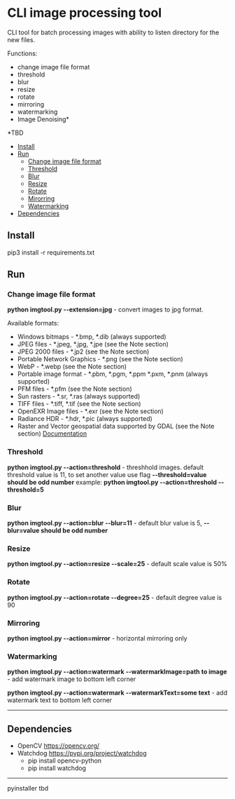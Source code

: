 # CLI image processing tool
CLI tool for batch processing images with ability to listen directory for the new files.

Functions:
- change image file format
- threshold
- blur
- resize
- rotate
- mirroring
- watermarking
- Image Denoising*

*TBD



- [Install](#install)
- [Run](#run)
    - [Change image file format](#change-image-file-format)
    - [Threshold](#threshold)
    - [Blur](#blur)
    - [Resize](#resize)
    - [Rotate](#rotate)
    - [Mirorring](#mirroring)
    - [Watermarking](#watermarking)
- [Dependencies](#dependencies)

## Install
pip3 install -r requirements.txt

## Run
### Change image file format
**python imgtool.py --extension=jpg**  - convert images to jpg format.

Available formats:
* Windows bitmaps - *.bmp, *.dib (always supported)
* JPEG files - *.jpeg, *.jpg, *.jpe (see the Note section)
* JPEG 2000 files - *.jp2 (see the Note section)
* Portable Network Graphics - *.png (see the Note section)
* WebP - *.webp (see the Note section)
* Portable image format - *.pbm, *.pgm, *.ppm *.pxm, *.pnm (always supported)
* PFM files - *.pfm (see the Note section)
* Sun rasters - *.sr, *.ras (always supported)
* TIFF files - *.tiff, *.tif (see the Note section)
* OpenEXR Image files - *.exr (see the Note section)
* Radiance HDR - *.hdr, *.pic (always supported)
* Raster and Vector geospatial data supported by GDAL (see the Note section)
[Documentation](https://docs.opencv.org/4.2.0/d4/da8/group__imgcodecs.html#gabbc7ef1aa2edfaa87772f1202d67e0ce)

### Threshold
**python imgtool.py --action=threshold**  - threshhold images.
default threshold value is 11, to set another value use flag **--threshold=value should be odd number**
example: **python imgtool.py --action=threshold --threshold=5** 

### Blur
**python imgtool.py --action=blur --blur=11** - default blur value is 5, **--blur=value should be odd number**

### Resize
**python imgtool.py --action=resize --scale=25** - default scale value is 50%

### Rotate
**python imgtool.py --action=rotate --degree=25** - default degree value is 90

### Mirroring
**python imgtool.py --action=mirror** - horizontal mirroring only

### Watermarking
**python imgtool.py --action=watermark --watermarkImage=path to image** - add watermark image to bottom left corner

**python imgtool.py --action=watermark --watermarkText=some text** - add watermark text to bottom left corner

---

## Dependencies
- OpenCV https://opencv.org/
- Watchdog https://pypi.org/project/watchdog
    - pip install opencv-python
    - pip install watchdog


---
pyinstaller tbd
